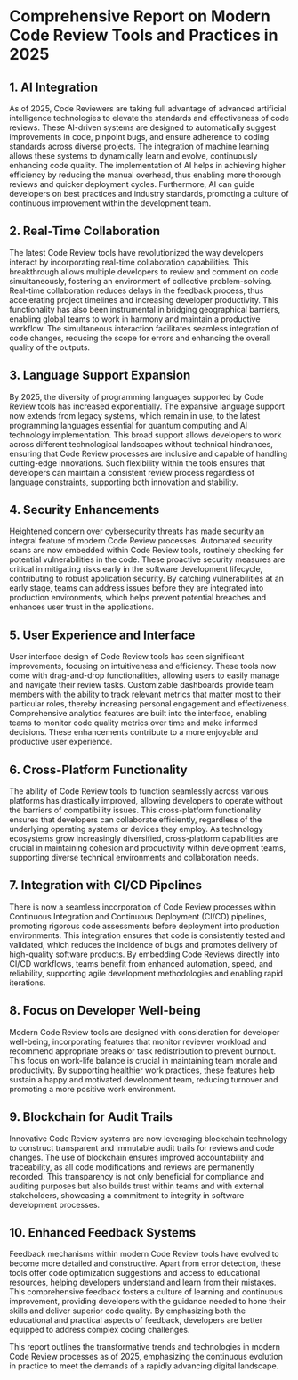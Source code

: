# Comprehensive Report on Modern Code Review Tools and Practices in 2025

## 1. AI Integration
As of 2025, Code Reviewers are taking full advantage of advanced artificial intelligence technologies to elevate the standards and effectiveness of code reviews. These AI-driven systems are designed to automatically suggest improvements in code, pinpoint bugs, and ensure adherence to coding standards across diverse projects. The integration of machine learning allows these systems to dynamically learn and evolve, continuously enhancing code quality. The implementation of AI helps in achieving higher efficiency by reducing the manual overhead, thus enabling more thorough reviews and quicker deployment cycles. Furthermore, AI can guide developers on best practices and industry standards, promoting a culture of continuous improvement within the development team.

## 2. Real-Time Collaboration
The latest Code Review tools have revolutionized the way developers interact by incorporating real-time collaboration capabilities. This breakthrough allows multiple developers to review and comment on code simultaneously, fostering an environment of collective problem-solving. Real-time collaboration reduces delays in the feedback process, thus accelerating project timelines and increasing developer productivity. This functionality has also been instrumental in bridging geographical barriers, enabling global teams to work in harmony and maintain a productive workflow. The simultaneous interaction facilitates seamless integration of code changes, reducing the scope for errors and enhancing the overall quality of the outputs.

## 3. Language Support Expansion
By 2025, the diversity of programming languages supported by Code Review tools has increased exponentially. The expansive language support now extends from legacy systems, which remain in use, to the latest programming languages essential for quantum computing and AI technology implementation. This broad support allows developers to work across different technological landscapes without technical hindrances, ensuring that Code Review processes are inclusive and capable of handling cutting-edge innovations. Such flexibility within the tools ensures that developers can maintain a consistent review process regardless of language constraints, supporting both innovation and stability.

## 4. Security Enhancements
Heightened concern over cybersecurity threats has made security an integral feature of modern Code Review processes. Automated security scans are now embedded within Code Review tools, routinely checking for potential vulnerabilities in the code. These proactive security measures are critical in mitigating risks early in the software development lifecycle, contributing to robust application security. By catching vulnerabilities at an early stage, teams can address issues before they are integrated into production environments, which helps prevent potential breaches and enhances user trust in the applications.

## 5. User Experience and Interface
User interface design of Code Review tools has seen significant improvements, focusing on intuitiveness and efficiency. These tools now come with drag-and-drop functionalities, allowing users to easily manage and navigate their review tasks. Customizable dashboards provide team members with the ability to track relevant metrics that matter most to their particular roles, thereby increasing personal engagement and effectiveness. Comprehensive analytics features are built into the interface, enabling teams to monitor code quality metrics over time and make informed decisions. These enhancements contribute to a more enjoyable and productive user experience.

## 6. Cross-Platform Functionality
The ability of Code Review tools to function seamlessly across various platforms has drastically improved, allowing developers to operate without the barriers of compatibility issues. This cross-platform functionality ensures that developers can collaborate efficiently, regardless of the underlying operating systems or devices they employ. As technology ecosystems grow increasingly diversified, cross-platform capabilities are crucial in maintaining cohesion and productivity within development teams, supporting diverse technical environments and collaboration needs.

## 7. Integration with CI/CD Pipelines
There is now a seamless incorporation of Code Review processes within Continuous Integration and Continuous Deployment (CI/CD) pipelines, promoting rigorous code assessments before deployment into production environments. This integration ensures that code is consistently tested and validated, which reduces the incidence of bugs and promotes delivery of high-quality software products. By embedding Code Reviews directly into CI/CD workflows, teams benefit from enhanced automation, speed, and reliability, supporting agile development methodologies and enabling rapid iterations.

## 8. Focus on Developer Well-being
Modern Code Review tools are designed with consideration for developer well-being, incorporating features that monitor reviewer workload and recommend appropriate breaks or task redistribution to prevent burnout. This focus on work-life balance is crucial in maintaining team morale and productivity. By supporting healthier work practices, these features help sustain a happy and motivated development team, reducing turnover and promoting a more positive work environment.

## 9. Blockchain for Audit Trails
Innovative Code Review systems are now leveraging blockchain technology to construct transparent and immutable audit trails for reviews and code changes. The use of blockchain ensures improved accountability and traceability, as all code modifications and reviews are permanently recorded. This transparency is not only beneficial for compliance and auditing purposes but also builds trust within teams and with external stakeholders, showcasing a commitment to integrity in software development processes.

## 10. Enhanced Feedback Systems
Feedback mechanisms within modern Code Review tools have evolved to become more detailed and constructive. Apart from error detection, these tools offer code optimization suggestions and access to educational resources, helping developers understand and learn from their mistakes. This comprehensive feedback fosters a culture of learning and continuous improvement, providing developers with the guidance needed to hone their skills and deliver superior code quality. By emphasizing both the educational and practical aspects of feedback, developers are better equipped to address complex coding challenges.

This report outlines the transformative trends and technologies in modern Code Review processes as of 2025, emphasizing the continuous evolution in practice to meet the demands of a rapidly advancing digital landscape.
